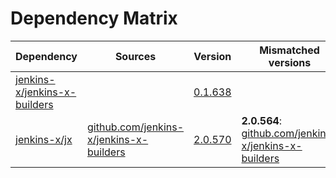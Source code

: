 # Dependency Matrix

Dependency | Sources | Version | Mismatched versions
---------- | ------- | ------- | -------------------
[jenkins-x/jenkins-x-builders](https://github.com/jenkins-x/jenkins-x-builders) |  | [0.1.638]() | 
[jenkins-x/jx](https://github.com/jenkins-x/jx) | [github.com/jenkins-x/jenkins-x-builders](https://github.com/jenkins-x/jenkins-x-builders) | [2.0.570](https://github.com/jenkins-x/jx/releases/tag/v2.0.570) | **2.0.564**: [github.com/jenkins-x/jenkins-x-builders](https://github.com/jenkins-x/jenkins-x-builders)
